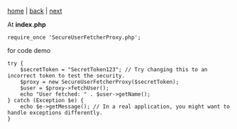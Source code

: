 [home](./page01.md)  | [back](./page05.md) | [next](./page06.md) 

At **index.php**
```
require_once 'SecureUserFetcherProxy.php';
```
for code demo
```
try {
    $secretToken = "SecretToken123"; // Try changing this to an incorrect token to test the security.
    $proxy = new SecureUserFetcherProxy($secretToken);
    $user = $proxy->fetchUser();
    echo "User fetched: " . $user->getName();
} catch (Exception $e) {
    echo $e->getMessage(); // In a real application, you might want to handle exceptions differently.
}
```


